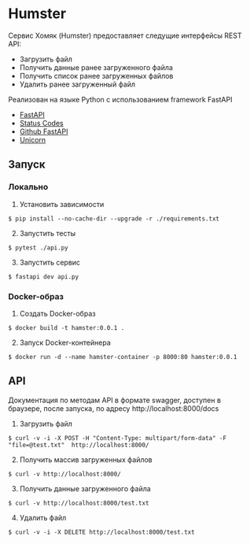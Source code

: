# Humster

Сервис Хомяк (Humster) предоставляет следущие интерфейсы REST API:

* Загрузить файл
* Получить данные ранее загруженного файла
* Получить список ранее загруженных файлов
* Удалить ранее загруженный файл

Реализован на языке Python с использованием framework FastAPI

* [FastAPI](https://fastapi.tiangolo.com/)
* [Status Codes](https://fastapi.tiangolo.com/reference/status)
* [Github FastAPI](https://github.com/tiangolo/fastapi)
* [Unicorn](https://github.com/tiangolo/uvicorn-gunicorn-fastapi-docker)


## Запуск

### Локально

1. Установить зависимости

```
$ pip install --no-cache-dir --upgrade -r ./requirements.txt
```

2. Запустить тесты

```
$ pytest ./api.py
```

3. Запустить сервис

```
$ fastapi dev api.py
```

### Docker-образ


1. Создать Docker-образ

```
$ docker build -t hamster:0.0.1 .
```

2. Запуск Docker-контейнера

```
$ docker run -d --name hamster-container -p 8000:80 hamster:0.0.1
```

## API

Документация по методам API в формате swagger, доступен в браузере, после запуска, по адресу http://localhost:8000/docs

1. Загрузить файл

```
$ curl -v -i -X POST -H "Content-Type: multipart/form-data" -F "file=@test.txt"  http://localhost:8000/
```

2. Получить массив загруженных файлов

```
$ curl -v http://localhost:8000/
```

3. Получить данные загруженного файла

```
$ curl -v http://localhost:8000/test.txt
```

4. Удалить файл

```
$ curl -v -i -X DELETE http://localhost:8000/test.txt
```

